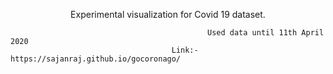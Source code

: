 <p align="center"> Experimental visualization for Covid 19 dataset.</p>

                                                Used data until 11th April 2020 
                                        Link:- https://sajanraj.github.io/gocoronago/
